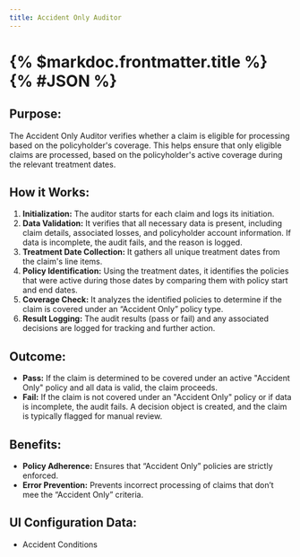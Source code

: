 ```yaml
---
title: Accident Only Auditor
---
```

# {% $markdoc.frontmatter.title %} {% #JSON %}

## __Purpose:__ 
The Accident Only Auditor verifies whether a claim is eligible for processing based on the policyholder's coverage.  This helps ensure that only eligible claims are processed, based on the policyholder's active coverage during the relevant treatment dates.  

## __How it Works:__
1.	**Initialization:** The auditor starts for each claim and logs its initiation.
2.	**Data Validation:** It verifies that all necessary data is present, including claim details, associated losses, and policyholder account information.  If data is incomplete, the audit fails, and the reason is logged.
3.	**Treatment Date Collection:** It gathers all unique treatment dates from the claim's line items.
4.	**Policy Identification:** Using the treatment dates, it identifies the policies that were active during those dates by comparing them with policy start and end dates.
5.	**Coverage Check:** It analyzes the identified policies to determine if the claim is covered under an “Accident Only” policy type.
6.	**Result Logging:** The audit results (pass or fail) and any associated decisions are logged for tracking and further action.

## __Outcome:__
- **Pass:** If the claim is determined to be covered under an active "Accident Only" policy and all data is valid, the claim proceeds.
- **Fail:** If the claim is not covered under an "Accident Only" policy or if data is incomplete, the audit fails.  A decision object is created, and the claim is typically flagged for manual review.

## __Benefits:__
- **Policy Adherence:** Ensures that “Accident Only” policies are strictly enforced.
- **Error Prevention:** Prevents incorrect processing of claims that don’t mee the “Accident Only” criteria.

## __UI Configuration Data:__
- Accident Conditions